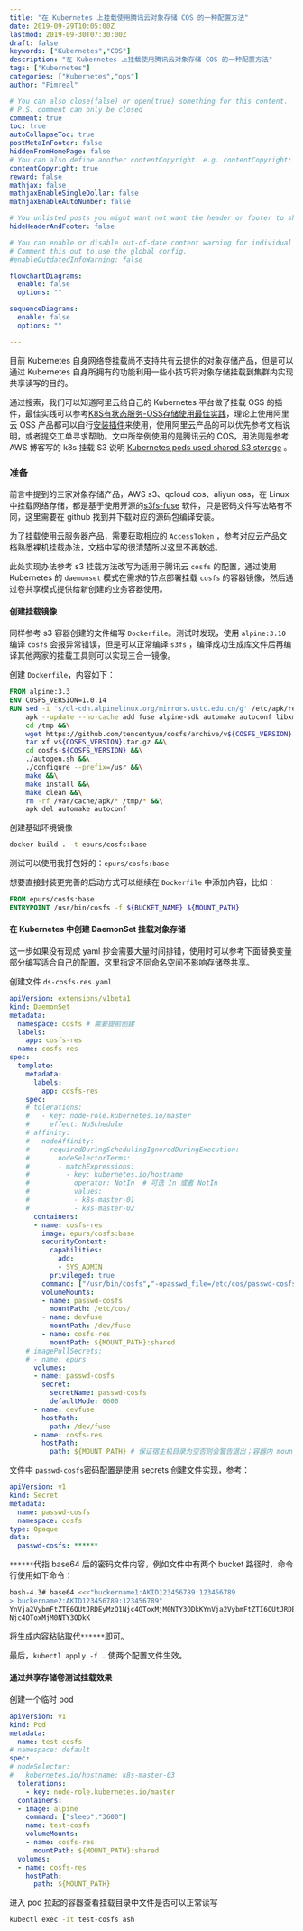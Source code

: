 ```yaml
---
title: "在 Kubernetes 上挂载使用腾讯云对象存储 COS 的一种配置方法"
date: 2019-09-29T10:05:00Z
lastmod: 2019-09-30T07:30:00Z
draft: false
keywords: ["Kubernetes","COS"]
description: "在 Kubernetes 上挂载使用腾讯云对象存储 COS 的一种配置方法"
tags: ["Kubernetes"]
categories: ["Kubernetes","ops"]
author: "Fimreal"

# You can also close(false) or open(true) something for this content.
# P.S. comment can only be closed
comment: true
toc: true
autoCollapseToc: true
postMetaInFooter: false
hiddenFromHomePage: false
# You can also define another contentCopyright. e.g. contentCopyright: "This is another copyright."
contentCopyright: true
reward: false
mathjax: false
mathjaxEnableSingleDollar: false
mathjaxEnableAutoNumber: false

# You unlisted posts you might want not want the header or footer to show
hideHeaderAndFooter: false

# You can enable or disable out-of-date content warning for individual post.
# Comment this out to use the global config.
#enableOutdatedInfoWarning: false

flowchartDiagrams:
  enable: false
  options: ""

sequenceDiagrams:
  enable: false
  options: ""

---
```


目前 Kubernetes 自身网络卷挂载尚不支持共有云提供的对象存储产品，但是可以通过 Kubernetes 自身所拥有的功能利用一些小技巧将对象存储挂载到集群内实现共享读写的目的。

通过搜索，我们可以知道阿里云给自己的 Kubernetes 平台做了挂载 OSS 的插件，最佳实践可以参考[K8S有状态服务-OSS存储使用最佳实践](<https://yq.aliyun.com/articles/640212>)，理论上使用阿里云 OSS 产品都可以自行[安装插件](<https://help.aliyun.com/document_detail/86785.html?spm=a2c4g.11186623.2.10.46bb7db2T54nWw#concept-wrq-dvs-vdb>)来使用，使用阿里云产品的可以优先参考文档说明，或者提交工单寻求帮助。文中所举例使用的是腾讯云的 COS，用法则是参考 AWS 博客写的 k8s 挂载 S3 说明 [Kubernetes pods used shared S3 storage](<https://amazonaws-china.com/cn/blogs/china/use-u3fs-as-shared-storage-to-kubernetes-pod/>) 。
<!--more-->

### 准备

前言中提到的三家对象存储产品，AWS s3、qcloud cos、aliyun oss，在 Linux 中挂载网络存储，都是基于使用开源的[s3fs-fuse](https://github.com/s3fs-fuse/s3fs-fuse) 软件，只是密码文件写法略有不同，这里需要在 github 找到并下载对应的源码包编译安装。

为了挂载使用云服务器产品，需要获取相应的 `AccessToken` ，参考对应云产品文档熟悉裸机挂载办法，文档中写的很清楚所以这里不再敖述。

此处实现办法参考 s3 挂载方法改写为适用于腾讯云 `cosfs` 的配置，通过使用 Kubernetes 的 `daemonset` 模式在需求的节点部署挂载 `cosfs` 的容器镜像，然后通过卷共享模式提供给新创建的业务容器使用。

#### 创建挂载镜像

同样参考 s3 容器创建的文件编写 `Dockerfile`。测试时发现，使用 `alpine:3.10` 编译 `cosfs` 会报异常错误，但是可以正常编译 `s3fs` ，编译成功生成库文件后再编译其他两家的挂载工具则可以实现三合一镜像。

创建 `Dockerfile`，内容如下：

```dockerfile
FROM alpine:3.3
ENV COSFS_VERSION=1.0.14
RUN sed -i 's/dl-cdn.alpinelinux.org/mirrors.ustc.edu.cn/g' /etc/apk/repositories &&\
    apk --update --no-cache add fuse alpine-sdk automake autoconf libxml2-dev fuse-dev curl-dev bash &&\
    cd /tmp &&\
    wget https://github.com/tencentyun/cosfs/archive/v${COSFS_VERSION}.tar.gz &&\
    tar xf v${COSFS_VERSION}.tar.gz &&\
    cd cosfs-${COSFS_VERSION} &&\
    ./autogen.sh &&\
    ./configure --prefix=/usr &&\
    make &&\
    make install &&\
    make clean &&\
    rm -rf /var/cache/apk/* /tmp/* &&\
    apk del automake autoconf
```

创建基础环境镜像

```bash
docker build . -t epurs/cosfs:base
```

测试可以使用我打包好的：`epurs/cosfs:base`

想要直接封装更完善的启动方式可以继续在 `Dockerfile` 中添加内容，比如：

```dockerfile
FROM epurs/cosfs:base
ENTRYPOINT /usr/bin/cosfs -f ${BUCKET_NAME} ${MOUNT_PATH}
```

#### 在 Kubernetes 中创建 DaemonSet 挂载对象存储

这一步如果没有现成 yaml 抄会需要大量时间排错，使用时可以参考下面替换变量部分编写适合自己的配置，这里指定不同命名空间不影响存储卷共享。

创建文件 `ds-cosfs-res.yaml`

```yaml
apiVersion: extensions/v1beta1
kind: DaemonSet
metadata:
  namespace: cosfs # 需要提前创建
  labels:
    app: cosfs-res
  name: cosfs-res
spec:
  template:
    metadata:
      labels:
        app: cosfs-res
    spec:
    # tolerations:
    #   - key: node-role.kubernetes.io/master
    #     effect: NoSchedule
    # affinity:
    #   nodeAffinity:
    #     requiredDuringSchedulingIgnoredDuringExecution:
    #       nodeSelectorTerms:
    #       - matchExpressions:
    #         - key: kubernetes.io/hostname
    #           operator: NotIn  # 可选 In 或者 NotIn
    #           values:
    #           - k8s-master-01
    #           - k8s-master-02
      containers:
      - name: cosfs-res
        image: epurs/cosfs:base
        securityContext:
          capabilities:
            add:
            - SYS_ADMIN
          privileged: true
        command: ["/usr/bin/cosfs","-opasswd_file=/etc/cos/passwd-cosfs","${BUCKET_NAME}","${MOUNT_PATH}","-ourl=http://cos.ap-beijing.myqcloud.com","-f"]
        volumeMounts:
        - name: passwd-cosfs
          mountPath: /etc/cos/
        - name: devfuse
          mountPath: /dev/fuse
        - name: cosfs-res
          mountPath: ${MOUNT_PATH}:shared
    # imagePullSecrets:
    # - name: epurs
      volumes:
      - name: passwd-cosfs
        secret:
          secretName: passwd-cosfs
          defaultMode: 0600
      - name: devfuse
        hostPath:
          path: /dev/fuse
      - name: cosfs-res
        hostPath:
          path: ${MOUNT_PATH} # 保证宿主机目录为空否则会警告退出；容器内 mount 节点上是看不到的
```

文件中 `passwd-cosfs`密码配置是使用 secrets 创建文件实现，参考：

```yaml
apiVersion: v1
kind: Secret
metadata:
  name: passwd-cosfs
  namespace: cosfs
type: Opaque
data:
  passwd-cosfs: ******
```

`******`代指 base64 后的密码文件内容，例如文件中有两个 bucket 路径时，命令行使用如下命令：

```bash
bash-4.3# base64 <<<"buckername1:AKID123456789:123456789
> buckername2:AKID123456789:123456789"
YnVja2VybmFtZTE6QUtJRDEyMzQ1Njc4OToxMjM0NTY3ODkKYnVja2VybmFtZTI6QUtJRDEyMzQ1
Njc4OToxMjM0NTY3ODkK
```

将生成内容粘贴取代`******`即可。

最后，`kubectl apply -f .` 使两个配置文件生效。

#### 通过共享存储卷测试挂载效果

创建一个临时 pod

```yaml
apiVersion: v1
kind: Pod
metadata:
  name: test-cosfs
# namespace: default
spec:
# nodeSelector:
#   kubernetes.io/hostname: k8s-master-03 
  tolerations:
    - key: node-role.kubernetes.io/master
  containers:
  - image: alpine
    command: ["sleep","3600"]
    name: test-cosfs
    volumeMounts:
    - name: cosfs-res
      mountPath: ${MOUNT_PATH}:shared
  volumes:
  - name: cosfs-res
    hostPath:
      path: ${MOUNT_PATH}
```

进入 pod 拉起的容器查看挂载目录中文件是否可以正常读写

```bash
kubectl exec -it test-cosfs ash 
```





